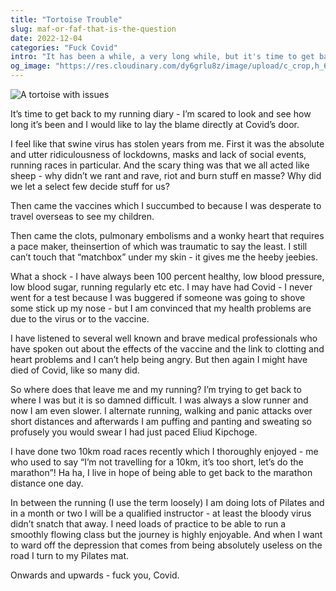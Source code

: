 ```yaml
---
title: "Tortoise Trouble"
slug: maf-or-faf-that-is-the-question
date: 2022-12-04
categories: "Fuck Covid"
intro: "It has been a while, a very long while, but it's time to get back to it. It is also time to look at why we we are where we are."
og_image: "https://res.cloudinary.com/dy6grlu8z/image/upload/c_crop,h_630,w_1200/v1670128391/lduainpc2k6sjmqs820r.jpg"
---
```


<img src="https://res.cloudinary.com/dy6grlu8z/image/upload/v1670128391/lduainpc2k6sjmqs820r.jpg" alt="A tortoise with issues">

It’s time to get back to my running diary - I’m scared to look and see how long it’s been and I would like to lay the blame directly at Covid’s door.

I feel like that swine virus has stolen years from me. First it was the absolute and utter ridiculousness of lockdowns, masks and lack of social events, running races in particular. And the scary thing was that we all acted like sheep - why didn’t we rant and rave, riot and burn stuff en masse? Why did we let a select few decide stuff for us?

Then came the vaccines which I succumbed to because I was desperate to travel overseas to see my children.

Then came the clots, pulmonary embolisms and a wonky heart that requires a pace maker, theinsertion of which was traumatic to say the least. I still can’t touch that “matchbox” under my skin - it gives me the heeby jeebies.

What a shock - I have always been 100 percent healthy, low blood pressure, low blood sugar, running regularly etc etc. I may have had Covid - I never went for a test because I was buggered if someone was going to shove some stick up my nose - but I am convinced that my health problems are due to the virus or to the vaccine.

I have listened to several well known and brave medical professionals who have spoken out about the effects of the vaccine and the link to clotting and heart problems and I can’t help being angry. But then again I might have died of Covid, like so many did.

So where does that leave me and my running? I’m trying to get back to where I was but it is so damned difficult. I was always a slow runner and now I am even slower. I alternate running, walking and panic attacks over short distances and afterwards I am puffing and panting and sweating so profusely you would swear I had just paced Eliud Kipchoge.

I have done two 10km road races recently which I thoroughly enjoyed - me who used to say “I’m not travelling for a 10km, it’s too short, let’s do the marathon”! Ha ha, I live in hope of being able to get back to the marathon distance one day.

In between the running (I use the term loosely) I am doing lots of Pilates and in a month or two I will be a qualified instructor - at least the bloody virus didn’t snatch that away. I need loads of practice to be able to run a smoothly flowing class but the journey is highly enjoyable. And when I want to ward off the depression that comes from being absolutely useless on the road I turn to my
Pilates mat.

Onwards and upwards - fuck you, Covid.
